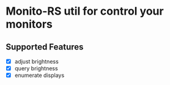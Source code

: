 # Monito-RS util for control your monitors

## Supported Features
- [x] adjust brightness
- [x] query brightness
- [x] enumerate displays